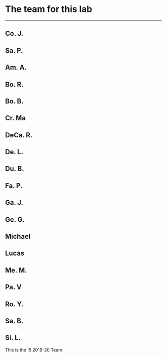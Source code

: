 # The team for this lab

-----------------------------
Co. J.
-----------------------------
Sa. P.
-----------------------------
Am. A.
-----------------------------
Bo. R.
-----------------------------
Bo. B.
-----------------------------
Cr. Ma
-----------------------------
DeCa. R.
-----------------------------
De. L.
-----------------------------
Du. B.
-----------------------------
Fa. P.
-----------------------------
Ga. J.
-----------------------------
Ge. G.
-----------------------------
Michael
-----------------------------
Lucas
-----------------------------
Me. M.
-----------------------------
Pa. V
-----------------------------
Ro. Y.
-----------------------------
Sa. B.
-----------------------------
Si. L.
-----------------------------

This is the I5 2019-20 Team
